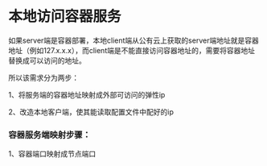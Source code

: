 # 本地访问容器服务

如果server端是容器部署，本地client端从公有云上获取的server端地址就是容器地址（例如127.x.x.x），而client端是不能直接访问容器地址的，需要将容器地址替换成可以访问的地址。

所以该需求分为两步：

1、将服务端的容器地址映射成外部可访问的弹性ip

2、改造本地客户端，使其能读取配置文件中配好的ip

### 容器服务端映射步骤：

1、容器端口映射成节点端口

